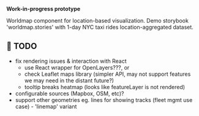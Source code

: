 **Work-in-progress prototype**

Worldmap component for location-based visualization. Demo storybook 'worldmap.stories' with 1-day NYC taxi rides location-aggregated dataset.

## 🦒 TODO

- fix rendering issues & interaction with React
  - use React wrapper for OpenLayers???, or
  - check Leaflet maps library (simpler API, may not support features we may need in the distant future?) 
  - tooltip breaks heatmap (looks like featureLayer is not rendered)
- configurable sources (Mapbox, OSM, etc)?
- support other geometries eg. lines for showing tracks (fleet mgmt use case) - 'linemap' variant

